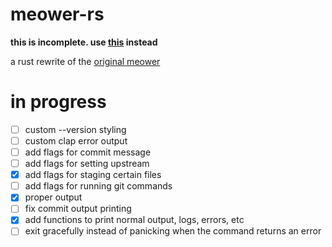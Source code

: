 # meower-rs
**this is incomplete. use [this](https://github.com/ellipticobj/meower) instead**

a rust rewrite of the [original meower](https://github.com/ellipticobj/meower)

# in progress
- [ ] custom --version styling
- [ ] custom clap error output
- [ ] add flags for commit message
- [ ] add flags for setting upstream
- [x] add flags for staging certain files
- [ ] add flags for running git commands
- [x] proper output
- [ ] fix commit output printing
- [x] add functions to print normal output, logs, errors, etc
- [ ] exit gracefully instead of panicking when the command returns an error
